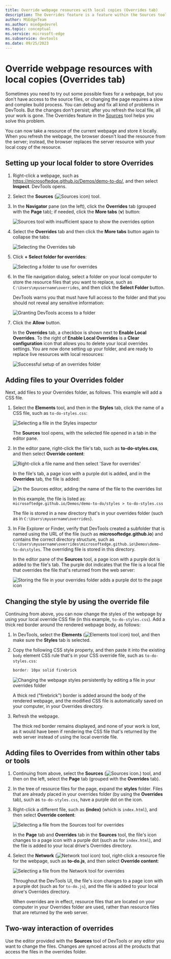 ```yaml
---
title: Override webpage resources with local copies (Overrides tab)
description: The Overrides feature is a feature within the Sources tool of Microsoft Edge DevTools that allows you to copy webpage resources to your hard drive.  When you refresh the webpage, DevTools doesn't load the resource, but replaces it with your local copy instead.
author: MSEdgeTeam
ms.author: msedgedevrel
ms.topic: conceptual
ms.service: microsoft-edge
ms.subservice: devtools
ms.date: 09/25/2023
---
```

# Override webpage resources with local copies (Overrides tab)
<!-- equiv https://developer.chrome.com/docs/devtools/overrides -->

Sometimes you need to try out some possible fixes for a webpage, but you don't have access to the source files, or changing the page requires a slow and complex build process.  You can debug and fix all kind of problems in DevTools.  But the changes don't persist; after you refresh the local file, all your work is gone.  The Overrides feature in the [Sources](../sources/index.md) tool helps you solve this problem.

You can now take a resource of the current webpage and store it locally.  When you refresh the webpage, the browser doesn't load the resource from the server; instead, the browser replaces the server resource with your local copy of the resource.


<!-- ====================================================================== -->
## Setting up your local folder to store Overrides

1. Right-click a webpage, such as https://microsoftedge.github.io/Demos/demo-to-do/, and then select **Inspect**.  DevTools opens.

1. Select the **Sources** (![Sources icon](./overrides-images/sources-tool-icon.png)) tool.

1. In the **Navigator** pane (on the left), click the **Overrides** tab (grouped with the **Page** tab); if needed, click the **More tabs** (**v**) button:

   ![Sources tool with insufficient space to show the overrides option](./overrides-images/javascript-overrides-overflow-menu.png)

1. Select the **Overrides** tab and then click the **More tabs** button again to collapse the tabs:

   ![Selecting the Overrides tab](./overrides-images/javascript-overrides-menu.png)

1. Click **+ Select folder for overrides**:

   ![Selecting a folder to use for overrides](./overrides-images/javascript-overrides-select-folder.png)

1. In the file navigation dialog, select a folder on your local computer to store the resource files that you want to replace, such as `C:\Users\myusername\overrides`, and then click the **Select Folder** button.

   DevTools warns you that must have full access to the folder and that you should not reveal any sensitive information:

   ![Granting DevTools access to a folder](./overrides-images/javascript-overrides-give-access-to-folder.png)

1. Click the **Allow** button.

   In the **Overrides** tab, a checkbox is shown next to **Enable Local Overrides**.  To the right of **Enable Local Overrides** is a **Clear configuration** icon that allows you to delete your local overrides settings.  You are now done setting up your folder, and are ready to replace live resources with local resources:

   ![Successful setup of an overrides folder](./overrides-images/javascript-overrides-folder-setup-complete.png)


<!-- ====================================================================== -->
## Adding files to your Overrides folder

Next, add files to your Overrides folder, as follows.  This example will add a CSS file.

1. Select the **Elements** tool, and then in the **Styles** tab, click the name of a CSS file, such as `to-do-styles.css`:

   ![Selecting a file in the Styles inspector](./overrides-images/javascript-overrides-select-css-file.png)

   The **Sources** tool opens, with the selected file opened in a tab in the editor pane.

1. In the editor pane, right-click the file's tab, such as **to-do-styles.css**, and then select **Override content**:

   ![Right-click a file name and then select 'Save for overrides'](./overrides-images/javascript-overrides-save-for-overrides.png)

   In the file's tab, a page icon with a purple dot is added, and in the **Overrides** tab, the file is added:

   ![In the Sources editor, adding the name of the file to the overrides list](./overrides-images/javascript-overrides-file-name.png)

   In this example, the file is listed as: `microsoftedge.github.io/Demos/demo-to-do/styles > to-do-styles.css`

   The file is stored in a new directory that's in your overrides folder (such as in `C:\Users\myusername\overrides`).
 
1. In File Explorer or Finder, verify that DevTools created a subfolder that is named using the URL of the file (such as **microsoftedge.github.io**) and contains the correct directory structure, such as `C:\Users\myusername\overrides\microsoftedge.github.io\Demos\demo-to-do\styles`.  The overriding file is stored in this directory.

   In the editor pane of the **Sources** tool, a page icon with a purple dot is added to the file's tab. The purple dot indicates that the file is a local file that overrides the file that's returned from the web server:

   ![Storing the file in your overrides folder adds a purple dot to the page icon](./overrides-images/javascript-overrides-file-stored.png)


<!-- ====================================================================== -->
## Changing the style by using the override file

Continuing from above, you can now change the styles of the webpage by using your local override CSS file (in this example, `to-do-styles.css`).  Add a thick red border around the rendered webpage body, as follows:

1. In DevTools, select the **Elements** (![Elements tool icon](./overrides-images/elements-tool-icon.png)) tool, and then make sure the **Styles** tab is selected.

1. Copy the following CSS style property, and then paste it into the existing `body` element CSS rule that's in your CSS override file, such as `to-do-styles.css`:

   ```css
   border: 10px solid firebrick
   ```

   ![Changing the webpage styles persistently by editing a file in your overrides folder](./overrides-images/javascript-overrides-changing-styles.png)

   A thick red ("firebrick") border is added around the body of the rendered webpage, and the modified CSS file is automatically saved on your computer, in your Overrides directory.

1. Refresh the webpage.

   The thick red border remains displayed, and none of your work is lost, as it would have been if rendering the CSS file that's returned by the web server instead of using the local override file.


<!-- ====================================================================== -->
## Adding files to Overrides from within other tabs or tools

1. Continuing from above, select the **Sources** (![Sources icon.](./overrides-images/sources-tool-icon.png)) tool, and then on the left, select the **Page** tab (grouped with the **Overrides** tab).

1. In the tree of resource files for the page, expand the **styles** folder.  Files that are already placed in your overrides folder (by using the **Overrides** tab), such as `to-do-styles.css`, have a purple dot on the icon.

1. Right-click a different file, such as **(index)** (which is `index.html`), and then select **Override content**:

   ![Selecting a file from the Sources tool for overrides](./overrides-images/javascript-overrides-safe-from-sources.png)

   In the **Page** tab and **Overrides** tab in the **Sources** tool, the file's icon changes to a page icon with a purple dot (such as for `index.html`), and the file is added to your local drive's Overrides directory.

1. Select the **Network** (![Network tool icon](./overrides-images/network-tool-icon.png)) tool, right-click a resource file for the webpage, such as **to-do.js**, and then select **Override content**:

   ![Selecting a file from the Network tool for overrides](./overrides-images/javascript-overrides-network.png)

   Throughout the DevTools UI, the file's icon changes to a page icon with a purple dot (such as for `to-do.js`), and the file is added to your local drive's Overrides directory.

   When overrides are in effect, resource files that are located on your computer in your Overrides folder are used, rather than resource files that are returned by the web server.
   <!--When overrides are in effect, on the **Network** tool, there's a yellow warning icon next to the file name.-->


<!-- ====================================================================== -->
## Two-way interaction of overrides

Use the editor provided with the **Sources** tool of DevTools or any editor you want to change the files.  Changes are synced across all the products that access the files in the overrides folder.


<!-- ====================================================================== -->
<!-- ## See also -->
